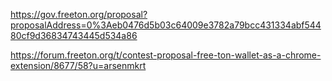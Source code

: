 https://gov.freeton.org/proposal?proposalAddress=0%3Aeb0476d5b03c64009e3782a79bcc431334abf54480cf9d36834743445d534a86

https://forum.freeton.org/t/contest-proposal-free-ton-wallet-as-a-chrome-extension/8677/58?u=arsenmkrt

